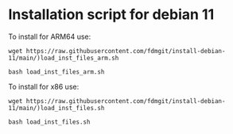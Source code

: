 # Installation script for debian 11

To install for ARM64 use:

```
wget https://raw.githubusercontent.com/fdmgit/install-debian-11/main/)load_inst_files_arm.sh

```

```
bash load_inst_files_arm.sh

```

To install for x86 use:

```
wget https://raw.githubusercontent.com/fdmgit/install-debian-11/main/)load_inst_files.sh

```

```
bash load_inst_files.sh

```
